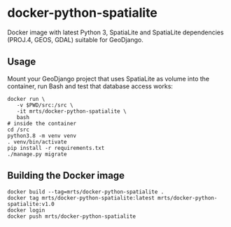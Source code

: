 # docker-python-spatialite

Docker image with latest Python 3, SpatiaLite and SpatiaLite dependencies
(PROJ.4, GEOS, GDAL) suitable for GeoDjango.

## Usage

Mount your GeoDjango project that uses SpatiaLite as volume into the container,
run Bash and test that database access works:

    docker run \
       -v $PWD/src:/src \
       -it mrts/docker-python-spatialite \
       bash
    # inside the container
    cd /src
    python3.8 -m venv venv
    . venv/bin/activate
    pip install -r requirements.txt
    ./manage.py migrate

## Building the Docker image

    docker build --tag=mrts/docker-python-spatialite .
    docker tag mrts/docker-python-spatialite:latest mrts/docker-python-spatialite:v1.0
    docker login
    docker push mrts/docker-python-spatialite
